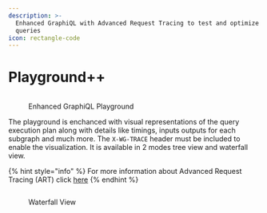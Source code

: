 ```yaml
---
description: >-
  Enhanced GraphiQL with Advanced Request Tracing to test and optimize your
  queries
icon: rectangle-code
---
```


# Playground++

<figure><img src="../.gitbook/assets/art.png" alt=""><figcaption><p>Enhanced GraphiQL Playground</p></figcaption></figure>



The playground is enchanced with visual representations of the query execution plan along with details like timings, inputs outputs for each subgraph and much more. The `X-WG-TRACE` header must be included to enable the visualization. It is available in 2 modes tree view and waterfall view.

{% hint style="info" %}
For more information about Advanced Request Tracing (ART) click [here](../router/advanced-request-tracing-art.md)
{% endhint %}



<figure><img src="../.gitbook/assets/art2.png" alt=""><figcaption><p>Waterfall View</p></figcaption></figure>





